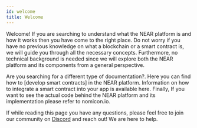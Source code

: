 ```yaml
---
id: welcome
title: Welcome
---
```


Welcome! If you are searching to understand what the NEAR platform is and how it works then you have come to the right place. Do not worry if you have no previous knowledge on what a blockchain or a smart contract is, we will guide you through all the necessary concepts. Furthermore, no technical background is needed since we will explore both the NEAR platform and its components from a general perspective.

Are you searching for a different type of documentation?. Here you can find how to [develop smart contracts] in the NEAR platform. Information on how to integrate a smart contract into your app is available here. Finally, If you want to see the actual code behind the NEAR platform and its implementation please refer to nomicon.io.

If while reading this page you have any questions, please feel free to join our community on [Discord](http://near.chat/) and reach out! We are here to help.

